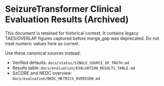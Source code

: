 # SeizureTransformer Clinical Evaluation Results (Archived)

This document is retained for historical context. It contains legacy TAES/OVERLAP figures captured before merge_gap was deprecated. Do not treat numeric values here as current.

Use these canonical sources instead:
- Verified defaults: `docs/status/SINGLE_SOURCE_OF_TRUTH.md`
- Results table: `docs/evaluation/EVALUATION_RESULTS_TABLE.md`
- SzCORE and NEDC overview: `docs/evaluation/NEDC_METRICS_OVERVIEW.md`
